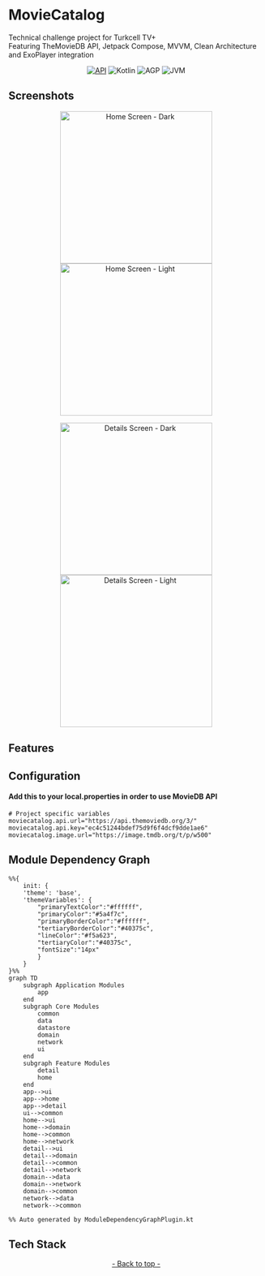 <a name="readme-top"></a>

# MovieCatalog

Technical challenge project for Turkcell TV+    
Featuring TheMovieDB API, Jetpack Compose, MVVM, Clean Architecture and ExoPlayer integration

<p align="center">
  <a href="https://android-arsenal.com/api?level=24" target="_blank"><img alt="API" src="https://img.shields.io/badge/API-24%2B-orange.svg?style=flat"/></a>
  <a><img alt="Kotlin" src="https://img.shields.io/badge/Kotlin-2.1.0-purple.svg?style=flat"/></a>
  <a><img alt="AGP" src="https://img.shields.io/badge/AGP-8.8.0-yellow.svg?style=flat"/></a>
  <a><img alt="JVM" src="https://img.shields.io/badge/JVM-17-blue.svg?style=flat"/></a>
</p>

## Screenshots

<p align="center">
  <a>
    <img width=300, src="docs/home-screen-dark.png" alt="Home Screen - Dark">
    <img width=300, src="docs/home-screen-light.png" alt="Home Screen - Light">
  </a>
</p>

<p align="center">
  <a>
    <img width=300, src="docs/details-screen-dark.png" alt="Details Screen - Dark">
    <img width=300, src="docs/details-screen-light.png" alt="Details Screen - Light">
  </a>
</p>

## Features



## Configuration
#### Add this to your local.properties in order to use MovieDB API
```properties
# Project specific variables
moviecatalog.api.url="https://api.themoviedb.org/3/"
moviecatalog.api.key="ec4c51244bdef75d9f6f4dcf9dde1ae6"
moviecatalog.image.url="https://image.tmdb.org/t/p/w500"
```

## Module Dependency Graph

```mermaid
%%{
    init: {
    'theme': 'base',
    'themeVariables': {
        "primaryTextColor":"#ffffff",
        "primaryColor":"#5a4f7c",
        "primaryBorderColor":"#ffffff",
        "tertiaryBorderColor":"#40375c",
        "lineColor":"#f5a623",
        "tertiaryColor":"#40375c",
        "fontSize":"14px"
        }
    }
}%%
graph TD
    subgraph Application Modules
        app
    end
    subgraph Core Modules
        common
        data
        datastore
        domain
        network
        ui
    end
    subgraph Feature Modules
        detail
        home
    end
    app-->ui
    app-->home
    app-->detail
    ui-->common
    home-->ui
    home-->domain
    home-->common
    home-->network
    detail-->ui
    detail-->domain
    detail-->common
    detail-->network
    domain-->data
    domain-->network
    domain-->common
    network-->data
    network-->common

%% Auto generated by ModuleDependencyGraphPlugin.kt

```


## Tech Stack



<p align="center"><a href="#readme-top"> - Back to top - </a></p>

